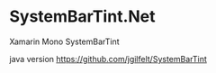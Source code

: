 # SystemBarTint.Net
Xamarin Mono SystemBarTint 

java version https://github.com/jgilfelt/SystemBarTint